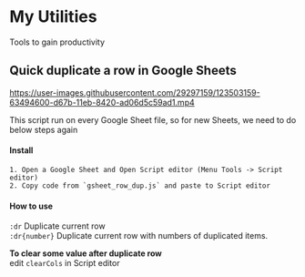 # My Utilities
Tools to gain productivity


## Quick duplicate a row in Google Sheets
https://user-images.githubusercontent.com/29297159/123503159-63494600-d67b-11eb-8420-ad06d5c59ad1.mp4

This script run on every Google Sheet file, so for new Sheets, we need to do below steps again

#### Install
```
1. Open a Google Sheet and Open Script editor (Menu Tools -> Script editor)
2. Copy code from `gsheet_row_dup.js` and paste to Script editor
```
#### How to use

`:dr` Duplicate current row   
`:dr{number}` Duplicate current row with numbers of duplicated items.  

**To clear some value after duplicate row**  
edit `clearCols` in Script editor
